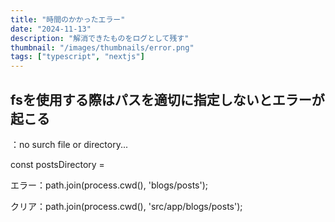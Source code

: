 ```yaml
---
title: "時間のかかったエラー"
date: "2024-11-13"
description: "解消できたものをログとして残す"
thumbnail: "/images/thumbnails/error.png"
tags: ["typescript", "nextjs"]
---
```


## fsを使用する際はパスを適切に指定しないとエラーが起こる

：no surch file or directory...

const postsDirectory = 

エラー：path.join(process.cwd(), 'blogs/posts');

クリア：path.join(process.cwd(), 'src/app/blogs/posts');
